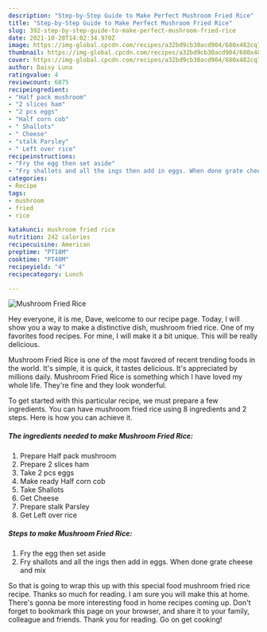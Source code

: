 ```yaml
---
description: "Step-by-Step Guide to Make Perfect Mushroom Fried Rice"
title: "Step-by-Step Guide to Make Perfect Mushroom Fried Rice"
slug: 392-step-by-step-guide-to-make-perfect-mushroom-fried-rice
date: 2021-10-28T14:02:34.970Z
image: https://img-global.cpcdn.com/recipes/a32bd9cb30acd904/680x482cq70/mushroom-fried-rice-recipe-main-photo.jpg
thumbnail: https://img-global.cpcdn.com/recipes/a32bd9cb30acd904/680x482cq70/mushroom-fried-rice-recipe-main-photo.jpg
cover: https://img-global.cpcdn.com/recipes/a32bd9cb30acd904/680x482cq70/mushroom-fried-rice-recipe-main-photo.jpg
author: Daisy Luna
ratingvalue: 4
reviewcount: 6875
recipeingredient:
- "Half pack mushroom"
- "2 slices ham"
- "2 pcs eggs"
- "Half corn cob"
- " Shallots"
- " Cheese"
- "stalk Parsley"
- " Left over rice"
recipeinstructions:
- "Fry the egg then set aside"
- "Fry shallots and all the ings then add in eggs. When done grate cheese and mix"
categories:
- Recipe
tags:
- mushroom
- fried
- rice

katakunci: mushroom fried rice 
nutrition: 242 calories
recipecuisine: American
preptime: "PT18M"
cooktime: "PT40M"
recipeyield: "4"
recipecategory: Lunch

---
```



![Mushroom Fried Rice](https://img-global.cpcdn.com/recipes/a32bd9cb30acd904/680x482cq70/mushroom-fried-rice-recipe-main-photo.jpg)

Hey everyone, it is me, Dave, welcome to our recipe page. Today, I will show you a way to make a distinctive dish, mushroom fried rice. One of my favorites food recipes. For mine, I will make it a bit unique. This will be really delicious.



Mushroom Fried Rice is one of the most favored of recent trending foods in the world. It's simple, it is quick, it tastes delicious. It's appreciated by millions daily. Mushroom Fried Rice is something which I have loved my whole life. They're fine and they look wonderful.


To get started with this particular recipe, we must prepare a few ingredients. You can have mushroom fried rice using 8 ingredients and 2 steps. Here is how you can achieve it.

<!--inarticleads1-->

##### The ingredients needed to make Mushroom Fried Rice:

1. Prepare Half pack mushroom
1. Prepare 2 slices ham
1. Take 2 pcs eggs
1. Make ready Half corn cob
1. Take  Shallots
1. Get  Cheese
1. Prepare stalk Parsley
1. Get  Left over rice




<!--inarticleads2-->

##### Steps to make Mushroom Fried Rice:

1. Fry the egg then set aside
1. Fry shallots and all the ings then add in eggs. When done grate cheese and mix




So that is going to wrap this up with this special food mushroom fried rice recipe. Thanks so much for reading. I am sure you will make this at home. There's gonna be more interesting food in home recipes coming up. Don't forget to bookmark this page on your browser, and share it to your family, colleague and friends. Thank you for reading. Go on get cooking!
